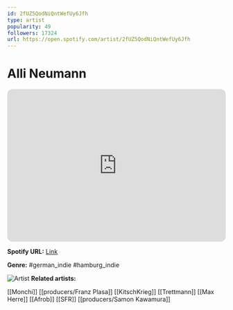 ```yaml
---
id: 2fUZ5QodNiQntWefUy6Jfh
type: artist
popularity: 49
followers: 17324
url: https://open.spotify.com/artist/2fUZ5QodNiQntWefUy6Jfh
---
```

# Alli Neumann

<iframe style="border-radius:12px" src="https://open.spotify.com/embed/artist/2fUZ5QodNiQntWefUy6Jfh" width="100%" height="352" frameBorder="0" allowfullscreen="" allow="autoplay; clipboard-write; encrypted-media; fullscreen; picture-in-picture" loading="lazy"></iframe>

**Spotify URL:** [Link](https://open.spotify.com/artist/2fUZ5QodNiQntWefUy6Jfh)

**Genre:**  #german_indie #hamburg_indie

![Artist](https://i.scdn.co/image/ab6761610000e5eb361a840fb5ae064b9a635e80)
**Related artists:**

[[Monchi]]
[[producers/Franz Plasa]]
[[KitschKrieg]]
[[Trettmann]]
[[Max Herre]]
[[Afrob]]
[[SFR]]
[[producers/Samon Kawamura]]
